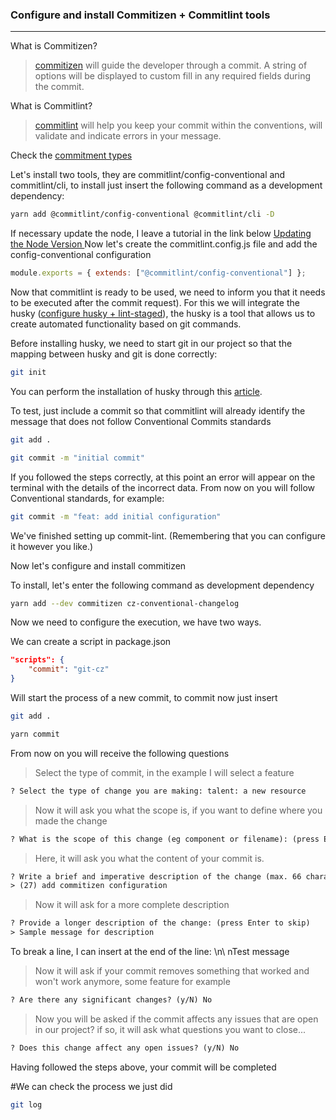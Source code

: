 ### Configure and install Commitizen + Commitlint tools

---

What is Commitizen?

> [commitizen](http://commitizen.github.io/cz-cli/) will guide the developer through a commit. A string of options will be displayed to custom fill in any required fields during the commit.

What is Commitlint?

> [commitlint](https://commitlint.js.org/#/) will help you keep your commit within the conventions, will validate and indicate errors in your message.

Check the [commitment types](https://github.com/edsonjuniornarvaes/til/blob/master/git/hooks/husky-and-lint-staged/husky-and-lint-staged-and-commitlint.md)

Let's install two tools, they are commitlint/config-conventional and commitlint/cli, to install just insert the following command as a development dependency:

```bash
yarn add @commitlint/config-conventional @commitlint/cli -D
```

If necessary update the node, I leave a tutorial in the link below
[Updating the Node Version
](https://dev.to/edsonjuniornarvaes/updating-the-node-version-45j4)
Now let's create the commitlint.config.js file and add the config-conventional configuration

```js
module.exports = { extends: ["@commitlint/config-conventional"] };
```

Now that commitlint is ready to be used, we need to inform you that it needs to be executed after the commit request). For this we will integrate the husky ([configure husky + lint-staged](https://github.com/edsonjuniornarvaes/Til/blob/master/git/hooks/husky-and-lint-staged/husky-and-lint-staged.md)), the husky is a tool that allows us to create automated functionality based on git commands.

Before installing husky, we need to start git in our project so that the mapping between husky and git is done correctly:

```bash
git init
```

You can perform the installation of husky through this [article](https://github.com/edsonjuniornarvaes/til/blob/master/git/hooks/husky-and-lint-staged/husky-and-lint-staged-and-commitlint.md).

To test, just include a commit so that commitlint will already identify the message that does not follow Conventional Commits standards

```bash
git add .

git commit -m "initial commit"
```

If you followed the steps correctly, at this point an error will appear on the terminal with the details of the incorrect data. From now on you will follow Conventional standards, for example:

```bash
git commit -m "feat: add initial configuration"
```

We've finished setting up commit-lint. (Remembering that you can configure it however you like.)

Now let's configure and install commitizen

To install, let's enter the following command as development dependency

```bash
yarn add --dev commitizen cz-conventional-changelog
```

Now we need to configure the execution, we have two ways.

We can create a script in package.json

```json
"scripts": {
    "commit": "git-cz"
}
```

Will start the process of a new commit, to commit now just insert

```bash
git add .

yarn commit
```

From now on you will receive the following questions

> Select the type of commit, in the example I will select a feature

```txt
? Select the type of change you are making: talent: a new resource
```

> Now it will ask you what the scope is, if you want to define where you made the change

```txt
? What is the scope of this change (eg component or filename): (press Enter to skip)
```

> Here, it will ask you what the content of your commit is.

```txt
? Write a brief and imperative description of the change (max. 66 characters):
> (27) add commitizen configuration
```

> Now it will ask for a more complete description

```txt
? Provide a longer description of the change: (press Enter to skip)
> Sample message for description
```

To break a line, I can insert at the end of the line: \n\ nTest message

> Now it will ask if your commit removes something that worked and won't work anymore, some feature for example

```txt
? Are there any significant changes? (y/N) No
```

> Now you will be asked if the commit affects any issues that are open in our project? if so, it will ask what questions you want to close...

```txt
? Does this change affect any open issues? (y/N) No
```

Having followed the steps above, your commit will be completed

#We can check the process we just did

```bash
git log
```
